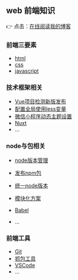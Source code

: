 ## web 前端知识

👉 点击：[在线阅读我的博客](https://org-xhh.github.io/xhh-blog/)

### 前端三要素

- [html](https://org-xhh.github.io/xhh-blog/web/html/html.html)
- [css](https://org-xhh.github.io/xhh-blog/web/css/css%E5%8D%95%E4%BD%8D%E5%92%8Cdpr.html)
- [javascript](https://org-xhh.github.io/xhh-blog/web/js/javascript%E5%BE%AA%E7%8E%AF%E6%96%B9%E6%B3%95.html)

### 技术框架相关

- [Vue项目检测新版发布](https://org-xhh.github.io/xhh-blog/technology/vue/%E6%A3%80%E6%B5%8B%E6%96%B0%E7%89%88%E5%8F%91%E5%B8%83.html)
- [配置全局使用less变量](https://org-xhh.github.io/xhh-blog/technology/packaging-tool/%E9%85%8D%E7%BD%AE%E5%85%A8%E5%B1%80%E4%BD%BF%E7%94%A8less%E5%8F%98%E9%87%8F.html)
- [微信小程序动态主题设置](https://org-xhh.github.io/xhh-blog/technology/miniprogram/%E5%8A%A8%E6%80%81%E4%B8%BB%E9%A2%98%E8%AE%BE%E7%BD%AE.html)
- [Nuxt](https://org-xhh.github.io/xhh-blog/technology/nuxt/%E5%85%A8%E5%B1%80%E5%BC%95%E5%85%A5less%E5%8F%98%E9%87%8F.html)
- ...

### node与包相关

- [node版本管理](https://org-xhh.github.io/xhh-blog/nodejs/node%E7%89%88%E6%9C%AC%E7%AE%A1%E7%90%86.html)
- [发布npm包](https://org-xhh.github.io/xhh-blog/nodejs/%E5%8F%91%E5%B8%83npm%E5%8C%85.html)
- [统一node版本](https://org-xhh.github.io/xhh-blog/nodejs/%E9%A1%B9%E7%9B%AE%E7%BB%9F%E4%B8%80node%E7%89%88%E6%9C%AC.html)
- [模块化方案](https://org-xhh.github.io/xhh-blog/nodejs/%E6%A8%A1%E5%9D%97%E5%8C%96%E6%96%B9%E6%A1%88.html)
- [Babel](https://org-xhh.github.io/xhh-blog/nodejs/babel.html)

- ...

### 前端工具

- [Git](https://org-xhh.github.io/xhh-blog/tool/git/git常用命令.html)
- [抓包工具](https://org-xhh.github.io/xhh-blog/tool/packet-capture/fiddler/fiddler.html)
- [VSCode](https://org-xhh.github.io/xhh-blog/tool/vscode/vscode插件.html)
- ...